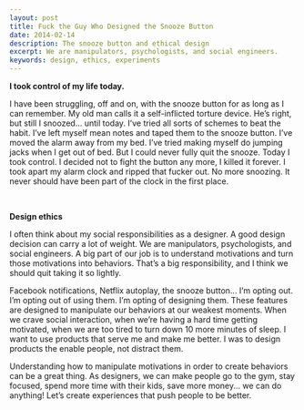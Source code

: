 ```yaml
---
layout: post
title: Fuck the Guy Who Designed the Snooze Button
date: 2014-02-14
description: The snooze button and ethical design
excerpt: We are manipulators, psychologists, and social engineers.
keywords: design, ethics, experiments
---
```


**I took control of my life today.**

I have been struggling, off and on, with the snooze button for as long as I can remember. My old man calls it a self-inflicted torture device. He’s right, but still I snoozed... until today. I’ve tried all sorts of schemes to beat the habit. I’ve left myself mean notes and taped them to the snooze button. I’ve moved the alarm away from my bed. I’ve tried making myself do jumping jacks when I get out of bed. But I could never fully quit the snooze. Today I took control. I decided not to fight the button any more, I killed it forever. I took apart my alarm clock and ripped that fucker out. No more snoozing. It never should have been part of the clock in the first place.

<br> 

**Design ethics**

I often think about my social responsibilities as a designer. A good design decision can carry a lot of weight. We are manipulators, psychologists, and social engineers. A big part of our job is to understand motivations and turn those motivations into behaviors. That’s a big responsibility, and I think we should quit taking it so lightly.

Facebook notifications, Netflix autoplay, the snooze button... I’m opting out. I’m opting out of using them. I’m opting of designing them. These features are designed to manipulate our behaviors at our weakest moments. When we crave social interaction, when we’re having a hard time getting motivated, when we are too tired to turn down 10 more minutes of sleep. I want to use products that serve me and make me better. I was to design products the enable people, not distract them.

Understanding how to manipulate motivations in order to create behaviors can be a great thing. As designers, we can make people go to the gym, stay focused, spend more time with their kids, save more money... we can do anything! Let’s create experiences that push people to be better.